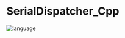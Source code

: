 # SerialDispatcher_Cpp

![language](http://img.shields.io/badge/language-C++/11-lightgrey.svg?style=flat)
